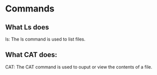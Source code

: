 # Commands
## What Ls does
ls: The ls command is used to list files.
## What CAT does:
CAT: The CAT command is used to ouput or view the contents of a file.
